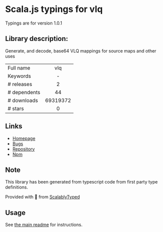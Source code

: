 
# Scala.js typings for vlq

Typings are for version 1.0.1

## Library description:
Generate, and decode, base64 VLQ mappings for source maps and other uses

|                    |                 |
| ------------------ | :-------------: |
| Full name          | vlq |
| Keywords           | - |
| # releases         | 2 |
| # dependents       | 44 |
| # downloads        | 69319372 |
| # stars            | 0 |

## Links
- [Homepage](https://github.com/Rich-Harris/vlq#readme)
- [Bugs](https://github.com/Rich-Harris/vlq/issues)
- [Repository](https://github.com/Rich-Harris/vlq)
- [Npm](https://www.npmjs.com/package/vlq)
    


## Note
This library has been generated from typescript code from first party type definitions.

Provided with :purple_heart: from [ScalablyTyped](https://github.com/oyvindberg/ScalablyTyped)

## Usage
See [the main readme](../../readme.md) for instructions.


